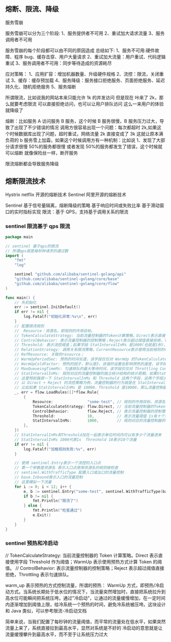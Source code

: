 ## 熔断、限流、降级

服务雪崩

服务雪崩可以分为三个阶段:
1、服务提供者不可用
2、重试加大请求流量
3、服务调用者不可用

服务雪崩的每个阶段都可以由不同的原因造成
总结如下:
1、服务不可用:硬件故障、程序 bug、缓存击穿、用户大量请求
2、重试加大流量：用户重试、代码逻辑重试
3、服务调用者不可用：同步等待造成的资源耗尽

应对策略：
1、应用扩容：增加机器数量、升级硬件规格
2、流控：限流，关闭重试
3、缓存：缓存预加载
4、服务降级：服务接口拒绝服务、页面拒绝服务、延迟持久化、随机拒绝服务
5、服务熔断

所谓限流，比如说我的网站本来只能允许 1k 的并发访问
但是现在 咔来了 2k，那么就要考虑限流
可以直接拒绝访问，也可以让用户排队访问
这么一来用户的体验就降级了

熔断：比如服务 A 访问服务 B 服务，这个时候 B 服务很慢，B 服务压力过大，导致了出现了不少错误的情况
调用方很容易出现一个问题：每次都超时 2k,如果这个时候数据库出现了问题，超时重试，网络流量 2k 直接变成了 3k
这就让原本满负荷的 b 服务雪上加霜，如果这个时候调用方有一种机制：比如说 1、发现了大部分请求很慢 50%的服务都很慢
或者发现 50%的服务都发生了错误，这个时候就可以熔断 就像保险丝一样，断开服务

限流熔断都会导致服务降级

## 熔断限流技术

Hystrix netflix 开源的熔断技术
Sentinel 阿里开源的熔断技术

Sentinel 基于信号量隔离，熔断降级的策略 基于响应时间或失败比率 基于滑动窗口的实时指标实现
限流：基于 QPS，支持基于调用关系的限流

### sentinel 限流基于 qps 限流

```go
package main

// sentinel 基于qps的限流
// 所谓qps就是每秒钟请求的通过数
import (
	"fmt"
	"log"

	sentinel "github.com/alibaba/sentinel-golang/api"
	"github.com/alibaba/sentinel-golang/core/base"
	"github.com/alibaba/sentinel-golang/core/flow"
)

func main() {
	// 先初始化
	err := sentinel.InitDefault()
	if err != nil {
		log.Fatalf("初始化异常:%v\n", err)
	}
	// 配置限流规则
	// 	Resource：资源名，即规则的作用目标。
	// TokenCalculateStrategy: 当前流量控制器的Token计算策略。Direct表示直接使用字段 Threshold 作为阈值；WarmUp表示使用预热方式计算Token的阈值。
	// ControlBehavior: 表示流量控制器的控制策略；Reject表示超过阈值直接拒绝，Throttling表示匀速排队。
	// Threshold: 表示流控阈值；如果字段 StatIntervalInMs 是1000(也就是1秒)，那么Threshold就表示QPS，流量控制器也就会依据资源的QPS来做流控。
	// RelationStrategy: 调用关系限流策略，CurrentResource表示使用当前规则的resource做流控；AssociatedResource表示使用关联的resource做流控，关联的resource在字段 RefResource 定义；
	// RefResource: 关联的resource；
	// WarmUpPeriodSec: 预热的时间长度，该字段仅仅对 WarmUp 的TokenCalculateStrategy生效；
	// WarmUpColdFactor: 预热的因子，默认是3，该值的设置会影响预热的速度，该字段仅仅对 WarmUp 的TokenCalculateStrategy生效；
	// MaxQueueingTimeMs: 匀速排队的最大等待时间，该字段仅仅对 Throttling ControlBehavior生效；
	// StatIntervalInMs: 规则对应的流量控制器的独立统计结构的统计周期。如果StatIntervalInMs是1000，也就是统计QPS。
	// 这里特别强调一下 StatIntervalInMs 和 Threshold 这两个字段，这两个字段决定了流量控制器的灵敏度。
	// 以 Direct + Reject 的流控策略为例，流量控制器的行为就是在 StatIntervalInMs 周期内，允许的最大请求数量是Threshold。
	// 比如如果 StatIntervalInMs 是 10000，Threshold 是10000，那么流量控制器的行为就是控制该资源10s内运行最多10000次访问。
	_, err = flow.LoadRules([]*flow.Rule{
		{
			Resource:               "some-test", // 规则的作用目标，资源名
			TokenCalculateStrategy: flow.Direct, // 当前流量控制器的Token计算策略
			ControlBehavior:        flow.Reject, // 表示流量控制器的控制策略
			Threshold:              10,          // 表示流量阈值 1s有十个流量进来
			StatIntervalInMs:       1000,        // 规则对应的流量控制器的独立统计结构的统计周期
		},
	})
    // StatIntervalInMs和Threshold加在一起表示单位时间内可以有多少个流量进来
    // StatIntervalInMs 1000代表1s  Threshold 10表示10个流量
	if err != nil {
		log.Fatalf("加载规则失败:%v", err)
	}

	// 使用 sentinel.Entry表示一个流控的入口点
	// 第一个参数是资源名 表示入口点使用资源名的规则做检查
	// sentinel.WithTrafficType 配置入口或出口的流量控制
	// base.Inbound表示入口的流量控制
	// 这里模拟一下流量
	for i := 0; i < 12; i++ {
		e, b := sentinel.Entry("some-test", sentinel.WithTrafficType(base.Inbound))
		if b != nil {
			fmt.Println("限流了")
		} else {
			fmt.Println("检查通过")
			e.Exit()
		}
	}
}
```

### sentinel 预热和冷启动

// TokenCalculateStrategy: 当前流量控制器的 Token 计算策略。Direct 表示直接使用字段 Threshold 作为阈值；WarmUp 表示使用预热方式计算 Token 的阈值。
// ControlBehavior: 表示流量控制器的控制策略；Reject 表示超过阈值直接拒绝，Throttling 表示匀速排队。

warm_up 表示预热的方式控制流量，所谓的预热：
WarmUp 方式，即预热/冷启动方式。当系统长期处于低水位的情况下，当流量突然增加时，直接把系统拉升到高水位可能瞬间把系统压垮。通过"冷启动"，让通过的流量缓慢增加，在一定时间内逐渐增加到阈值上限，给冷系统一个预热的时间，避免冷系统被压垮。这块设计和 Java 类似，可以参考限流-冷启动文档

简单来说，当我们配置了每秒钟的流量阈值，而平常的流量处在低水平，如果突然流量上来了，系统直接拉到最高水平，显然对系统是不好的
冷启动的意思就是让流量缓慢攀升到最高水平，而不至于让系统压力过大
